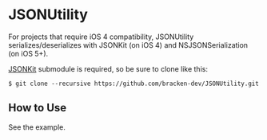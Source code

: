 JSONUtility
===========

For projects that require iOS 4 compatibility, JSONUtility serializes/deserializes with JSONKit (on iOS 4) and NSJSONSerialization (on iOS 5+).

[JSONKit](https://github.com/johnezang/JSONKit.git) submodule is required, so be sure to clone like this:

````
$ git clone --recursive https://github.com/bracken-dev/JSONUtility.git
````

## How to Use

See the example.
